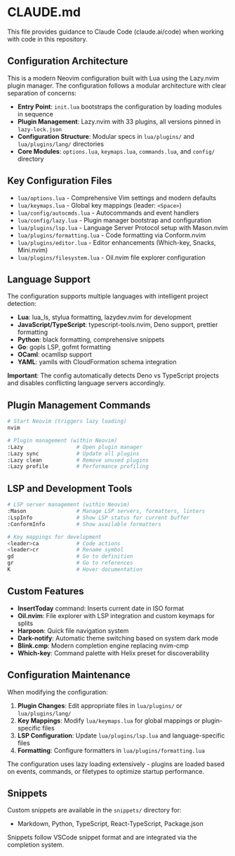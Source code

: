 # CLAUDE.md

This file provides guidance to Claude Code (claude.ai/code) when working with code in this repository.

## Configuration Architecture

This is a modern Neovim configuration built with Lua using the Lazy.nvim plugin manager. The configuration follows a modular architecture with clear separation of concerns:

- **Entry Point**: `init.lua` bootstraps the configuration by loading modules in sequence
- **Plugin Management**: Lazy.nvim with 33 plugins, all versions pinned in `lazy-lock.json`
- **Configuration Structure**: Modular specs in `lua/plugins/` and `lua/plugins/lang/` directories
- **Core Modules**: `options.lua`, `keymaps.lua`, `commands.lua`, and `config/` directory

## Key Configuration Files

- `lua/options.lua` - Comprehensive Vim settings and modern defaults
- `lua/keymaps.lua` - Global key mappings (leader: `<Space>`)
- `lua/config/autocmds.lua` - Autocommands and event handlers
- `lua/config/lazy.lua` - Plugin manager bootstrap and configuration
- `lua/plugins/lsp.lua` - Language Server Protocol setup with Mason.nvim
- `lua/plugins/formatting.lua` - Code formatting via Conform.nvim
- `lua/plugins/editor.lua` - Editor enhancements (Which-key, Snacks, Mini.nvim)
- `lua/plugins/filesystem.lua` - Oil.nvim file explorer configuration

## Language Support

The configuration supports multiple languages with intelligent project detection:

- **Lua**: lua_ls, stylua formatting, lazydev.nvim for development
- **JavaScript/TypeScript**: typescript-tools.nvim, Deno support, prettier formatting
- **Python**: black formatting, comprehensive snippets
- **Go**: gopls LSP, gofmt formatting
- **OCaml**: ocamllsp support
- **YAML**: yamlls with CloudFormation schema integration

**Important**: The config automatically detects Deno vs TypeScript projects and disables conflicting language servers accordingly.

## Plugin Management Commands

```bash
# Start Neovim (triggers lazy loading)
nvim

# Plugin management (within Neovim)
:Lazy                 # Open plugin manager
:Lazy sync            # Update all plugins
:Lazy clean           # Remove unused plugins
:Lazy profile         # Performance profiling
```

## LSP and Development Tools

```bash
# LSP server management (within Neovim)
:Mason                # Manage LSP servers, formatters, linters
:LspInfo              # Show LSP status for current buffer
:ConformInfo          # Show available formatters

# Key mappings for development
<leader>ca            # Code actions
<leader>cr            # Rename symbol
gd                    # Go to definition
gr                    # Go to references
K                     # Hover documentation
```

## Custom Features

- **InsertToday** command: Inserts current date in ISO format
- **Oil.nvim**: File explorer with LSP integration and custom keymaps for splits
- **Harpoon**: Quick file navigation system
- **Dark-notify**: Automatic theme switching based on system dark mode
- **Blink.cmp**: Modern completion engine replacing nvim-cmp
- **Which-key**: Command palette with Helix preset for discoverability

## Configuration Maintenance

When modifying the configuration:

1. **Plugin Changes**: Edit appropriate files in `lua/plugins/` or `lua/plugins/lang/`
2. **Key Mappings**: Modify `lua/keymaps.lua` for global mappings or plugin-specific files
3. **LSP Configuration**: Update `lua/plugins/lsp.lua` and language-specific files
4. **Formatting**: Configure formatters in `lua/plugins/formatting.lua`

The configuration uses lazy loading extensively - plugins are loaded based on events, commands, or filetypes to optimize startup performance.

## Snippets

Custom snippets are available in the `snippets/` directory for:
- Markdown, Python, TypeScript, React-TypeScript, Package.json

Snippets follow VSCode snippet format and are integrated via the completion system.